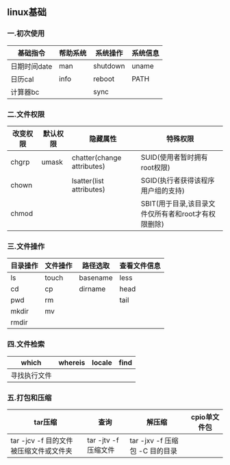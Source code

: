 ## linux基础

### 一.初次使用

| 基础指令     | 帮助系统 | 系统操作 | 系统信息 |
| ------------ | -------- | -------- | -------- |
| 日期时间date | man      | shutdown | uname    |
| 日历cal      | info     | reboot   | PATH     |
| 计算器bc     |          | sync     |          |

### 二.文件权限

| 改变权限 | 默认权限 | 隐藏属性                   | 特殊权限                                            |
| -------- | -------- | -------------------------- | --------------------------------------------------- |
| chgrp    | umask    | chatter(change attributes) | SUID(使用者暂时拥有root权限)                        |
| chown    |          | lsatter(list attributes)   | SGID(执行者获得该程序用户组的支持)                  |
| chmod    |          |                            | SBIT(用于目录,该目录文件仅所有者和root才有权限删除) |

### 三.文件操作

| 目录操作 | 文件操作 | 路径选取 | 查看文件信息 |
| -------- | -------- | -------- | ------------ |
| ls       | touch    | basename | less         |
| cd       | cp       | dirname  | head         |
| pwd      | rm       |          | tail         |
| mkdir    | mv       |          |              |
| rmdir    |          |          |              |

### 四.文件检索

| which        | whereis | locale | find |
| ------------ | ------- | ------ | ---- |
| 寻找执行文件 |         |        |      |

### 五.打包和压缩

| tar压缩                                 | 查询                 | 解压缩                         | cpio单文件包 |
| --------------------------------------- | -------------------- | ------------------------------ | ------------ |
| tar -jcv -f 目的文件 被压缩文件或文件夹 | tar -jtv -f 压缩文件 | tar -jxv -f 压缩包 -C 目的目录 |              |